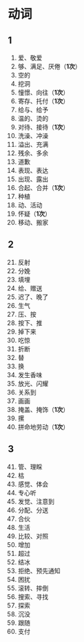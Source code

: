 # 动词

## 1

1. 爱、敬爱
2. 够、满足、厌倦（**1次**）
3. 空的
4. 挖洞
5. 憧憬、向往（**1次**）
6. 寄存、托付（**1次**）
7. 给与、给予
8. 温的、烫的
9. 对待、接待（**1次**）
10. 洗澡、冲澡
11. 溢出、充满
12. 残余、多余
13. 道歉
14. 表现、表达
15. 出现、露出
16. 合起、合并（**1次**）
17. 种植
18. 动、活动
19. 怀疑（**1次**）
20. 移动、搬家


## 2

21. 反射
22. 分娩
23. 填埋
24. 给、赠送
25. 迟了、晚了
26. 生气
27. 压、按
28. 按下、推
29. 掉下来
30. 吃惊
31. 折断
32. 替
33. 换
34. 发生香味
35. 放光、闪耀
36. 关系到
37. 画画
38. 掩盖、掩饰（**1次**）
39. 摞
40. 拼命地劳动（**1次**）

## 3

41. 管、理睬
42. 枯
43. 感觉、体会
44. 专心听
45. 发觉、注意到
46. 分配、分送
47. 合伙
48. 生活
49. 比较、对照
50. 增加
51. 超过
52. 结冰
53. 拒绝、预先通知
54. 困扰
55. 滚转、摔倒
56. 搜索、寻找
57. 探索
58. 沉没
59. 跟随
60. 支付